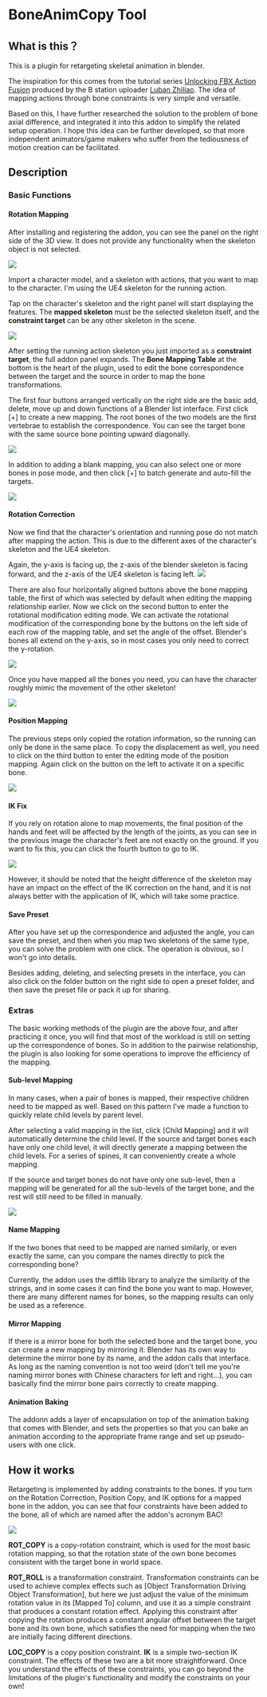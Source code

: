 # BoneAnimCopy Tool
## What is this？
This is a plugin for retargeting skeletal animation in blender.

The inspiration for this comes from the tutorial series 
[Unlocking FBX Action Fusion](https://space.bilibili.com/260963472) 
produced by the B station uploader
[Luban Zhiliao](https://www.bilibili.com/video/BV1GE411i7j3).
The idea of mapping actions through bone constraints is very simple and versatile.

Based on this, I have further researched the solution to the problem of bone axial difference, and integrated it into this addon to simplify the related setup operation. I hope this idea can be further developed, so that more independent animators/game makers who suffer from the tediousness of motion creation can be facilitated.

## Description
### Basic Functions
#### Rotation Mapping
After installing and registering the addon, you can see the panel on the right side of the 3D view. It does not provide any functionality when the skeleton object is not selected.

![](README.assets/未选中骨架.png)

Import a character model, and a skeleton with actions, that you want to map to the character. I'm using the UE4 skeleton for the running action.

Tap on the character's skeleton and the right panel will start displaying the features. The **mapped skeleton** must be the selected skeleton itself, and the **constraint target** can be any other skeleton in the scene.

![](README.assets/QQ截图20201020013251.png)

After setting the running action skeleton you just imported as a **constraint target**, the full addon panel expands. The **Bone Mapping Table** at the bottom is the heart of the plugin, used to edit the bone correspondence between the target and the source in order to map the bone transformations.

The first four buttons arranged vertically on the right side are the basic add, delete, move up and down functions of a Blender list interface. First click [+] to create a new mapping. The root bones of the two models are the first vertebrae to establish the correspondence. You can see the target bone with the same source bone pointing upward diagonally.

![](README.assets/BAC_README_01.gif)

In addition to adding a blank mapping, you can also select one or more bones in pose mode, and then click [+] to batch generate and auto-fill the targets.

![](README.assets/BAC_README_02.gif)

#### Rotation Correction
Now we find that the character's orientation and running pose do not match after mapping the action. This is due to the different axes of the character's skeleton and the UE4 skeleton.

Again, the y-axis is facing up, the z-axis of the blender skeleton is facing forward, and the z-axis of the UE4 skeleton is facing left.
![](README.assets/QQ截图20201020111402.png)

There are also four horizontally aligned buttons above the bone mapping table, the first of which was selected by default when editing the mapping relationship earlier. Now we click on the second button to enter the rotational modification editing mode. We can activate the rotational modification of the corresponding bone by the buttons on the left side of each row of the mapping table, and set the angle of the offset.
Blender's bones all extend on the y-axis, so in most cases you only need to correct the y-rotation.

![](README.assets/BAC_README_03.gif)

Once you have mapped all the bones you need, you can have the character roughly mimic the movement of the other skeleton!

![](README.assets/BAC_README_05.gif)

#### Position Mapping
The previous steps only copied the rotation information, so the running can only be done in the same place. To copy the displacement as well, you need to click on the third button to enter the editing mode of the position mapping. Again click on the button on the left to activate it on a specific bone.

![](README.assets/BAC_README_06.gif)

#### IK Fix
If you rely on rotation alone to map movements, the final position of the hands and feet will be affected by the length of the joints, as you can see in the previous image the character's feet are not exactly on the ground. If you want to fix this, you can click the fourth button to go to IK.

![](README.assets/BAC_README_07.gif)

However, it should be noted that the height difference of the skeleton may have an impact on the effect of the IK correction on the hand, and it is not always better with the application of IK, which will take some practice.

#### Save Preset
After you have set up the correspondence and adjusted the angle, you can save the preset, and then when you map two skeletons of the same type, you can solve the problem with one click. The operation is obvious, so I won't go into details.

Besides adding, deleting, and selecting presets in the interface, you can also click on the folder button on the right side to open a preset folder, and then save the preset file or pack it up for sharing.

### Extras
The basic working methods of the plugin are the above four, and after practicing it once, you will find that most of the workload is still on setting up the correspondence of bones. So in addition to the pairwise relationship, the plugin is also looking for some operations to improve the efficiency of the mapping.

#### Sub-level Mapping
In many cases, when a pair of bones is mapped, their respective children need to be mapped as well. Based on this pattern I've made a function to quickly relate child levels by parent level.

After selecting a valid mapping in the list, click [Child Mapping] and it will automatically determine the child level. If the source and target bones each have only one child level, it will directly generate a mapping between the child levels. For a series of spines, it can conveniently create a whole mapping.

If the source and target bones do not have only one sub-level, then a mapping will be generated for all the sub-levels of the target bone, and the rest will still need to be filled in manually.

![](README.assets/BAC_README_04.gif)

#### Name Mapping
If the two bones that need to be mapped are named similarly, or even exactly the same, can you compare the names directly to pick the corresponding bone?

Currently, the addon uses the difflib library to analyze the similarity of the strings, and in some cases it can find the bone you want to map. However, there are many different names for bones, so the mapping results can only be used as a reference.

#### Mirror Mapping
If there is a mirror bone for both the selected bone and the target bone, you can create a new mapping by mirroring it. Blender has its own way to determine the mirror bone by its name, and the addon calls that interface. As long as the naming convention is not too weird (don't tell me you're naming mirror bones with Chinese characters for left and right...), you can basically find the mirror bone pairs correctly to create mapping.

#### Animation Baking
The addonn adds a layer of encapsulation on top of the animation baking that comes with Blender, and sets the properties so that you can bake an animation according to the appropriate frame range and set up pseudo-users with one click.

## How it works
Retargeting is implemented by adding constraints to the bones. If you turn on the Rotation Correction, Position Copy, and IK options for a mapped bone in the addon, you can see that four constraints have been added to the bone, all of which are named after the addon's acronym BAC!

![](README.assets/约束列表.png)

**ROT_COPY** is a copy-rotation constraint, which is used for the most basic rotation mapping, so that the rotation state of the own bone becomes consistent with the target bone in world space.

**ROT_ROLL** is a transformation constraint. Transformation constraints can be used to achieve complex effects such as [Object Transformation Driving Object Transformation], but here we just adjust the value of the minimum rotation value in its [Mapped To] column, and use it as a simple constraint that produces a constant rotation effect. Applying this constraint after copying the rotation produces a constant angular offset between the target bone and its own bone, which satisfies the need for mapping when the two are initially facing different directions.

**LOC_COPY** is a copy position constraint.
**IK** is a simple two-section IK constraint. The effects of these two are a bit more straightforward. Once you understand the effects of these constraints, you can go beyond the limitations of the plugin's functionality and modify the constraints on your own!
